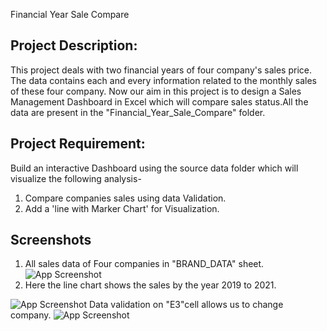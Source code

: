 Financial Year Sale Compare

## Project Description:
This project deals with two financial years of four company's sales price. The data contains each and every information related to the monthly sales of these four company. Now our aim in this project is to design a Sales Management Dashboard in Excel which will compare sales status.All the data are present in the "Financial_Year_Sale_Compare" folder.
## Project Requirement:
Build an interactive Dashboard using the source data folder which will visualize the following analysis-

1. Compare companies sales using data Validation.
2. Add a 'line with Marker Chart' for Visualization.
## Screenshots
1. All sales data of Four companies in "BRAND_DATA" sheet.
![App Screenshot](https://snipboard.io/GwrtVd.jpg)
2. Here the line chart shows the sales by the year 2019 to 2021.

![App Screenshot](https://snipboard.io/RwxzDA.jpg)
Data validation on "E3"cell allows us to change company.
![App Screenshot](https://snipboard.io/sLIqRK.jpg)
